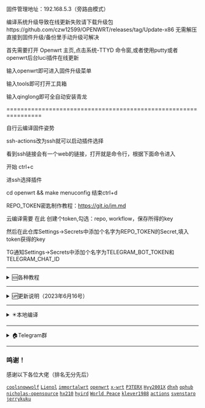 固件管理地址：192.168.5.3（旁路由模式）

编译系统升级导致在线更新失败请下载升级包https://github.com/czw12599/OPENWRT/releases/tag/Update-x86 无需解压直接到固件升级/备份里手动升级可解决

首先需要打开 Openwrt 主页,点击系统-TTYD 命令窗,或者使用putty或者openwrt后台luci插件在线更新

输入openwrt即可进入固件升级菜单

输入tools即可打开工具箱

输入qinglong即可全自动安装青龙

================================================================

自行云编译固件姿势

ssh-actions改为ssh就可以启动插件选择

看到ssh链接会有一个web的链接，打开就是命令行，根据下面命令进入

开始 ctrl+c

进ssh选择插件

cd openwrt && make menuconfig
结束ctrl+d

REPO_TOKEN密匙制作教程：https://git.io/jm.md

云编译需要 在此 创建个token,勾选：repo, workflow，保存所得的key

然后在此仓库Settings->Secrets中添加个名字为REPO_TOKEN的Secret,填入token获得的key

TG通知Settings->Secrets中添加个名字为TELEGRAM_BOT_TOKEN和TELEGRAM_CHAT_ID



---

<details>
<summary>🆘各种教程</summary>
<br>
<br />
<br>

《[github actions编译教程](https://github.com/danshui-git/shuoming#%E7%BC%96%E8%AF%91%E6%95%99%E7%A8%8B)》

《[Amlogic、Rockchip系列固件打包设置教程](https://github.com/danshui-git/shuoming/blob/master/Amlogic.md)》

《[在线更新固件插件说明](https://github.com/danshui-git/shuoming/blob/master/%E5%AE%9A%E6%97%B6%E6%9B%B4%E6%96%B0%E6%8F%92%E4%BB%B6.md)》

<br />
</details>

---

<details>
<summary>🆙更新说明（2023年6月16号）</summary>

<br>
 
  2023年6月16号
 
 修复个别源码不能编译N1固件的问题
 
 有些源码的【armvirt】文件夹已经改成了【armsr】，机型文件也跟着改变的，查看源码文件夹在对应源码分支的[target/linux]里面查看，要么有【armvirt】，要么就是【armsr】
 
 以前的机型文件一般为：
 ````
CONFIG_TARGET_armvirt=y
CONFIG_TARGET_armvirt_64=y
CONFIG_TARGET_armvirt_64_Default=y
 ````
 
 现在的机型文件有些改为：
 ````
CONFIG_TARGET_armvirt=y
CONFIG_TARGET_armvirt_64=y
CONFIG_TARGET_armvirt_64_DEVICE_generic=y
 ````
 
 如果源码文件为【armsr】的，机型文件一般为：
 ````
CONFIG_TARGET_armsr=y
CONFIG_TARGET_armsr_armv8=y
CONFIG_TARGET_armsr_armv8_DEVICE_generic=y
 ````
 
 以上机型文件仅供参考，自己在对应源码SSH连接多看吧
 ---
 
 2023年6月11号
 
 1、修改了清理Actions空间操作记录的时间设置方式，以前是按天来计算的，现在是按分钟计算
 
 2、修改了清理发布固件的操作方式，还是按保留个数计算，默认会自动保留【在线更新的云端】和【Amlogic/Rockchip系列打包的rootfs.tar.gz格式固件】，不被清理的，要清理就手动删除一下（6月11号11点，发现BUG，此清理方式，获取数据的时候，只能获取到前面的30个，如果你仓库的发布超过30个，就不能获取到后面的了，再加上如果你保留的个数超过30个的话，那就一直不会清理任何发布，建议超过30个的，现在保留特定需要的，其他都清理完了，然后在以后的使用当中别让发布个数超过30个就能正常使用了）
 
 4、因为要搭配清理发布操作使用，在线更新的云端名称有改变，重新编译的才能使用，以前编译的检测不到了
 
 5、增加了自动删除，因筛选CPU转换服务器而停止的工作流程
 
 ---

 2023年6月3号
 
 1、每次编译都自动检测一次上游仓库版本，上游有更新的话自动同步上游，同步分小版本和大版本，小版本不会改变您现有机型文件夹，不会改变【diy、files、patches、seed】等文件夹，大版本是直接把上游仓库整个覆盖您现的仓库，不管大小版本更新都会保留备份的，在根目录会多一个【backups】文件夹，里面就是您没更新之前的仓库所有文件，不想要此文件夹的时候直接删除就可以了
 
 2、运行至【检测文件和对比上游版本】此步骤出错，就展开看看是不是同步了上游仓库，还是您仓库缺少了什么文件而停止了
 
 3、diy-part.sh有修改，以前的个别控制都有改过，别拿以前的直接覆盖使用，重新设置一次吧
 
 4、取消了不使用我仓库插件包的选择了，现在必定使用我仓库的插件包，因为我这个仓库是带本地编译的，有这个选择在，要多写很多东西，烦，直接取消
 
 5、现在github删除文件夹都可以直接删除了，所以我以前的删除文件夹操作也取消了，只保留了建立机型文件夹的操作
 
 6、我仓库能编译的源码，对方上游增加或者删除分支，您都可以根据上游自己改变分支号的，比如天灵的源码最近增加了【openwrt-23.05】，您仓库没有的，您可以自己添加上就可以了，或者对方上游删除了什么分支，你编译的时候，拉取源码就会出错，你对应的自己删除该分支号就行了，理论是可以支持所有分支，但是也要该分支可以正常编译才可以的，比如说有些分支太久没更新的，基本的依赖都没改过来，肯定不能编译的，还有些源码增加LUCI编译就出错的
 
 7、修复了，以前在diy-part.sh设置修改我收集的插件包里面的插件名称，修改不了的情况，现在应该随便改了，只要您写的名称准确
 
 8、那些上传网盘之类的，因为此功能的作者没更新仓库源码，基本都失效了，懒的折腾了，我仓库都删除了那些功能了，有懂搞的可以去上传功能的仓库修改修改来用
 
 ---
 
2023年5月13号
 
 1、重新整理了所有源码的插件包，因技术有限，gl-ax1800源码增加不了docker，还有个别源码不能编译ssrplus和passwall的NaiveProxy，个别源码的vssr和istore可以编译成功，但是不能用，还有没有其他插件也存在此问题，等你们测试了
 
 2、gl-ax1800源码的固件不能直接进行转换成Xwrt的固件，安装的时候会出错，然后卡死了，如果你用的是gl-ax1800源码编译的固件要注意，想用Xwrt的固件的固件，就先随便把gl-ax1800源码编译的固件安装成其他任意作者的固件再安装Xwrt的固件
 
 3、把所有源码的主题插件都整理了一遍，因为有些主题太老了，支持不了好多现在新的插件，那些新插件名称在主题错位的还没啥，反正还能看到，能设置，很多主题直接是不显示该插件的存在，或者好多主题名字不一样，其实都是大同小异的主题，所以我那些主题干掉了。（18.06LUCI的主题比较好用的有 luci-theme-argon，luci-theme-design，luci-theme-opentopd，luci-theme-kucat，19.07之后的主题基本没几个可以选了，感谢这些主题作者的辛苦付出）
 
 4、不管源码里面有没有luci-theme-argon,我都替换成jerrykuku大佬的luci-theme-argon主题了
 
 5、自定义设置里面的（export Enable_IPV6_function="0"）、（export Enable_IPV4_function="0"）和（export Create_Ipv6_Lan="0"）只能三选一的开启，如果你都同时开启的话，只会选择启用（export Enable_IPV6_function="1"）
 
 6、每次安装固件完毕，就是跑完码后，该运行的运行，该咋滴咋滴，全部搞定后就会进行重启，跑完码后，如果你使用页面后台进入固件是可以的，但是进入后因为相隔几十秒后(全部东西运行完毕大概是20-30秒,东西多的话时间要增加一点点)会进行重启，所以有些人进入后，修改了东西，没保存设置，因为才几十秒，很快就过去了，来不及按保存，然后造成你以为你设置了东西，但是过一会发现又没设置的情况，因为你没按保存，固件就重启了，应该要等重启后再来慢慢设置，如果请大家发现这个问题的时候莫慌

---

2023年4月22号

1、把autobuild仓库合拼到了这里了，以前拉autobuild仓库的应该都不可以用了，请重新拉取这个仓库吧，以前老的build-actions仓库也要重新拉取新的build-actions仓库使用（请不要继续拉取autobuild仓库使用，这个是我个人使用仓库）
 
2、编译教程全修改一遍了，看教程还不能启动编译的话，我只能说多看几次吧

3、增加了编译源码的选择，同作者源码的源码分支之间可以自由切换编译（每个作者源码的可支持选择什么分支，在settings.ini文件有写明）

4、晶晨系列固件不限制一个源码，理论上可以编译出rootfs.tar.gz包的，应该都可以打包使用，比较常用的有（天灵的openwrt-21.02分支、大雕的master分支、官方的master分支），固件编译跟打包分2次进行，这样免除了打包空间不足，或者编译+打包时间不足的问题，已经编译出了的rootfs.tar.gz可以使用手动启动打包程序，进行多次打包操作。（更新了amlogic和rockchip固件打包设置教程）
 
5、luci-app-oscam插件，云编译，编译不成功，云编译的时候切莫选择此插件，本地编译倒是可以编译成功。
 
6、大雕源码，有些机型编译增加mac80211驱动的时候会编译错误的，如果出现这个情况，自己带上日志找源码作者处理
 
7、我编译仓库里，增加大雕源码【gl-ax1800】分支选择，不是他 https://github.com/coolsnowwolf/lede 源码的分支，是他另外一个仓库 https://github.com/coolsnowwolf/openwrt-gl-ax1800 的源码，看他意思是专门给gl-ax1800路由器准备的，我看了下，也测试了一下，其实就是一个4.14内核的源码，有需要这个内核的朋友，也可以使用这个分支编译

</details>

---

<details>
<summary>✴️本地编译</summary>
<br>
<br />
<br>

《[本地Ubuntu一键编译OpenWrt固件](https://github.com/281677160/bendi)》

《[本地一键提取.config然后在云编译脚本使用](https://github.com/281677160/bendi)》

<br />
</details>

---

<details>
<summary>🏠Telegram群</summary>
<br>
<br />
 
《[Telegram聊天吹水群](https://t.me/heiheiheio)》

《[Telegram中文设置方法](https://github.com/danshui-git/shuoming/blob/master/tele.md)》

</details>

---

 ### 鸣谢！
 感谢以下各位大佬（排名无分先后）<br />
 
 [`coolsnowwolf`](https://github.com/coolsnowwolf/lede/tree/master)
 [`Lienol`](https://github.com/Lienol/openwrt/tree/21.02)
 [`immortalwrt`](https://github.com/immortalwrt/immortalwrt)
 [`openwrt`](https://github.com/openwrt/openwrt)
 [`x-wrt`](https://github.com/x-wrt/x-wrt)
 [`P3TERX`](https://github.com/P3TERX/Actions-OpenWrt)
 [`Hyy2001X`](https://github.com/Hyy2001X/AutoBuild-Actions)
 [`dhxh`](https://github.com/dhxh/Openwrt-Build)
 [`ophub`](https://github.com/ophub/amlogic-s9xxx-openwrt)
 [`nicholas-opensource`](https://github.com/nicholas-opensource/OpenWrt-Autobuild)
 [`hx210`](#/README.md)
 [`hyird`](#/README.md)
 [`World Peace`](#/README.md)
 [`klever1988`](https://github.com/klever1988/cachewrtbuild)
 [`actions`](https://github.com/actions/upload-artifact)
 [`svenstaro`](https://github.com/svenstaro/upload-release-action)
 [`jerrykuku`](https://github.com/jerrykuku/luci-theme-argon)
